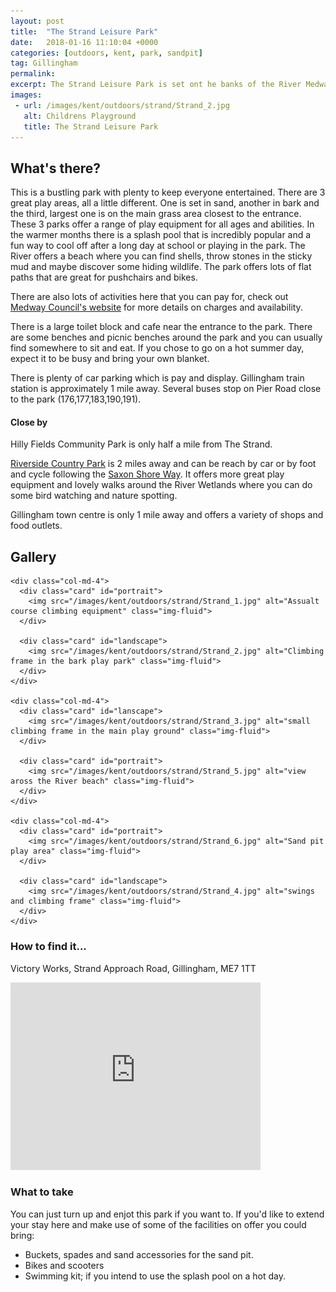 ```yaml
---
layout: post
title:  "The Strand Leisure Park"
date:   2018-01-16 11:10:04 +0000
categories: [outdoors, kent, park, sandpit]
tag: Gillingham
permalink: 
excerpt: The Strand Leisure Park is set ont he banks of the River Medway and offers an amazing array of activities, particularly in the warmer months, with 3 play areas to chose from, a splash pool, mini train, crazy golf and lido there is plenty for everyone.
images:
 - url: /images/kent/outdoors/strand/Strand_2.jpg
   alt: Childrens Playground
   title: The Strand Leisure Park
---
```


## What's there?

This is a bustling park with plenty to keep everyone entertained.  There are 3 great play areas, all a little different.  One is set in sand, another in bark and the third, largest one is on the main grass area closest to the entrance.  These 3 parks offer a range of play equipment for all ages and abilities.  In the warmer months there is a splash pool that is incredibly popular and a fun way to cool off after a long day at school or playing in the park.  The River offers a beach where you can find shells, throw stones in the sticky mud and maybe discover some hiding wildlife.  The park offers lots of flat paths that are great for pushchairs and bikes. 

There are also lots of activities here that you can pay for, check out [Medway Council's website](http://www.medway.gov.uk/leisurecultureandsport/sportscentres/thestrand.aspx) for more details on charges and availability.

There is a large toilet block and cafe near the entrance to the park.  There are some benches and picnic benches around the park and you can usually find somewhere to sit and eat.  If you chose to go on a hot summer day, expect it to be busy and bring your own blanket.

There is plenty of car parking which is pay and display.  Gillingham train station is approximately 1 mile away. Several buses stop on Pier Road close to the park (176,177,183,190,191).

#### Close by

Hilly Fields Community Park is only half a mile from The Strand.

[Riverside Country Park](/outdoors/kent/park/2018/01/10/riverside-gillingham.html) is 2 miles away and can be reach by car or by foot and cycle following the [Saxon Shore Way](http://www.medway.gov.uk/pdf/walking_the_saxon_shore_way_through_medway.pdf).  It offers more great play equipment and lovely walks around the River Wetlands where you can do some bird watching and nature spotting.

Gillingham town centre is only 1 mile away and offers a variety of shops and food outlets.

## Gallery

<div class="container">

  <div class="row">

    <div class="col-md-4">
      <div class="card" id="portrait">
        <img src="/images/kent/outdoors/strand/Strand_1.jpg" alt="Assualt course climbing equipment" class="img-fluid">
      </div>

      <div class="card" id="landscape">
        <img src="/images/kent/outdoors/strand/Strand_2.jpg" alt="Climbing frame in the bark play park" class="img-fluid">
      </div>  
    </div>

    <div class="col-md-4">
      <div class="card" id="lanscape">
        <img src="/images/kent/outdoors/strand/Strand_3.jpg" alt="small climbing frame in the main play ground" class="img-fluid">
      </div>

      <div class="card" id="portrait">
        <img src="/images/kent/outdoors/strand/Strand_5.jpg" alt="view aross the River beach" class="img-fluid">
      </div>
    </div>

    <div class="col-md-4">
      <div class="card" id="portrait">
        <img src="/images/kent/outdoors/strand/Strand_6.jpg" alt="Sand pit play area" class="img-fluid">
      </div>

      <div class="card" id="landscape">
        <img src="/images/kent/outdoors/strand/Strand_4.jpg" alt="swings and climbing frame" class="img-fluid">
      </div>
    </div>

  </div>      
</div>


### How to find it...

Victory Works, Strand Approach Road, Gillingham, ME7 1TT

<iframe src="https://www.google.com/maps/embed?pb=!1m16!1m12!1m3!1d4978.874184748275!2d0.5597000335593468!3d51.39502297961684!2m3!1f0!2f0!3f0!3m2!1i1024!2i768!4f13.1!2m1!1sThe+Strand!5e0!3m2!1sen!2suk!4v1516101750341" width="400" height="300" frameborder="0" style="border:0" allowfullscreen></iframe>

### What to take

You can just turn up and enjot this park if you want to.  If you'd like to extend your stay here and make use of some of the facilities on offer you could bring:

* Buckets, spades and sand accessories for the sand pit.
* Bikes and scooters 
* Swimming kit; if you intend to use the splash pool on a hot day.



